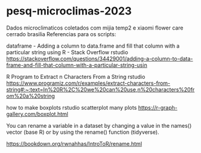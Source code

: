 # pesq-microclimas-2023
Dados microclimaticos coletados com mijia temp2 e xiaomi flower care cerrado brasilia
Referencias para os scripts:

dataframe - Adding a column to data.frame and fill that column with a particular string using R - Stack Overflow rstudio
https://stackoverflow.com/questions/34429001/adding-a-column-to-data-frame-and-fill-that-column-with-a-particular-string-usin

R Program to Extract n Characters From a String rstudio
https://www.programiz.com/r/examples/extract-characters-from-string#:~:text=In%20R%2C%20we%20can%20use,n%20characters%20from%20a%20string

how to make boxplots rstudio scatterplot many plots
https://r-graph-gallery.com/boxplot.html

You can rename a variable in a dataset by changing a value in the names() vector (base R) or by using the rename() function (tidyverse).

https://bookdown.org/rwnahhas/IntroToR/rename.html
